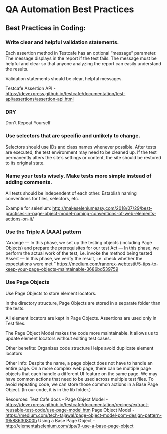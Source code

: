 # QA Automation Best Practices

## Best Practices in Coding:

### Write clear and helpful validation statements. 
Each assertion method in Testcafe has an optional “message” parameter. The message displays in the report if the test fails. The message must be helpful and clear so that anyone analyzing the report can easily understand the results. 

Validation statements should be clear, helpful messages.

Testcafe Assertion API - https://devexpress.github.io/testcafe/documentation/test-api/assertions/assertion-api.html

### DRY
Don't Repeat Yourself

### Use selectors that are specific and unlikely to change.
Selectors should use IDs and class names whenever possible. 
After tests are executed, the test environment may need to be cleaned up.
If the test permanently alters the site’s settings or content, the site should be restored to its original state. 
 
### Name your tests wisely. Make tests more simple instead of adding comments.
All tests should be independent of each other.
Establish naming conventions
for files, selectors, etc. 

Example for selenium: http://makeseleniumeasy.com/2018/07/29/best-practises-in-page-object-model-naming-conventions-of-web-elements-actions-on-it/

###  Use the Triple A (AAA) pattern
“Arrange — In this phase, we set up the testing objects (including Page Objects) and prepare the prerequisites for our test
Act — In this phase, we perform the actual work of the test, i.e. invoke the method being tested
Assert — In this phase, we verify the result, i.e. check whether the expectations were met ”
https://medium.com/ranorex-webtestit/5-tips-to-keep-your-page-objects-maintainable-3686bd539759

### Use Page Objects
Use Page Objects to store element locators.

In the directory structure, Page Objects are stored in a separate folder than the tests. 

All element locators are kept in Page Objects. 
Assertions are used only in Test files. 

The Page Object Model makes the code more maintainable. It allows us to update element locators without editing test cases. 

Other benefits:
Organizes code structure 
Helps avoid duplicate element locators

Other Info:
Despite the name, a page object does not have to handle an entire page.  On a more complex web page, there can be multiple page objects  that each handle a different UI feature on the same page. 
We may have common actions that need to be used across multiple test files. To avoid repeating code, we can store those common actions in a Base Page Object. (In our code, it is in the lib folder.)

Resources:
Test Cafe docs - Page Object Model - https://devexpress.github.io/testcafe/documentation/recipes/extract-reusable-test-code/use-page-model.htm
Page Object Model - https://medium.com/tech-tajawal/page-object-model-pom-design-pattern-f9588630800b
Using a Base Page Object - http://elementalselenium.com/tips/9-use-a-base-page-object 
